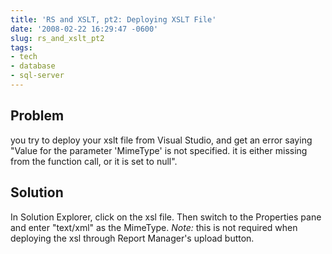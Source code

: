 ```yaml
---
title: 'RS and XSLT, pt2: Deploying XSLT File'
date: '2008-02-22 16:29:47 -0600'
slug: rs_and_xslt_pt2
tags:
- tech
- database
- sql-server
---
```


## Problem

you try to deploy your xslt file from Visual Studio, and get an
error saying "Value for the parameter 'MimeType' is not specified. it is either
missing from the function call, or it is set to null".

## Solution

In Solution Explorer, click on the xsl file. Then switch to the
Properties pane and enter "text/xml" as the MimeType. _Note:_ this is not
required when deploying the xsl through Report Manager's upload button.
<!-- truncate -->
